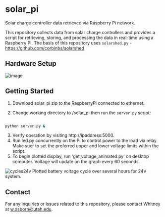 # solar_pi
Solar charge controller data retrieved via Raspberry Pi network.

This repository collects data from solar charge controllers and provides a script for retrieving, storing, and processing the data in real-time using a Raspberry Pi. The basis of this repository uses `solarshed.py` - https://github.com/corbinbs/solarshed

## Hardware Setup

![image](https://github.com/quarkymatter/solar_pi/assets/132121881/f9b4f8ec-2104-494c-bd03-22f038445ad3)



## Getting Started

1. Download solar_pi zip to the RaspberryPi connected to ethernet.

2. Change working directory to /solar_pi then run the `server.py` script:

```bash

python server.py &

```

3. Verify operation by visiting http://ipaddress:5000.
4. Run led.py concurrently on the Pi to control power to the load via relay. Make suer to set the preferred upper and lower voltage limits within the script. 
5. To begin plotted display, run 'get_voltage_animated.py' on desktop computer. Voltage will update on the graph every 60 seconds.

![cycles24v](https://github.com/quarkymatter/solar_pi/assets/132121881/cddf6c51-5130-4796-87ce-a2b69106a043)
Plotted battery voltage cycle over several hours for 24V system.


## Contact

For any inquiries or issues related to this repository, please contact Whitney at [w.osborn@utah.edu](mailto:w.osborn@utah.edu).
